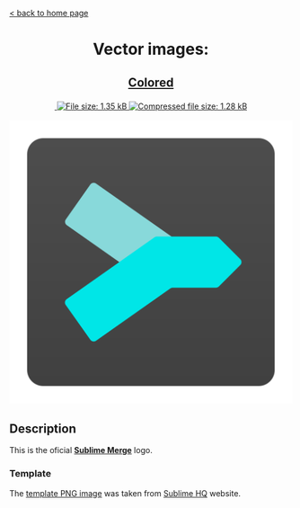 [&lt; back to home page](../../../../ "Home page")

<h1><p align="center">Vector images: </p></h1>

<h2><p align="center"><a href="Sublime Merge.colored.svg" title="View & Download Sublime Merge colored icon">Colored</a></p></h2>
<div class="badges" align="center">
	<a href="https://validator.w3.org/nu/?showsource=yes&showoutline=yes&showimagereport=yes&doc=http%3A%2F%2Fsvg.n-panuhin.info%2FSVG%2FSublime%20Merge%2FSublime%20Merge.colored.svg" target="_blank" title="W3C validation">
		<img alt="" src="https://img.shields.io/w3c-validation/xml?preset=SVG%201.1%2C%20URL%2C%20XHTML%2C%20MathML%203.0&targetUrl=http%3A%2F%2Fn-panuhin.info%2Fredirect.php%3Fu%3Dhttp%3A%2F%2Fsvg.n-panuhin.info%2FSVG%2FSublime%2520Merge%2FSublime%2520Merge.colored.svg">
	</a>
	<a href="Sublime Merge.colored.svg" target="_blank" title="File size">
		<img alt="File size: 1.35 kB" src="https://img.shields.io/static/v1?cacheSeconds=10800&style=flat&label=File%20size&message=1.35%20kB&color=0aa">
	</a>
	<a href="Sublime Merge.colored.svg" target="_blank" title="File size">
		<img alt="Compressed file size: 1.28 kB" src="https://img.shields.io/static/v1?cacheSeconds=10800&style=flat&label=Compressed&message=1.28%20kB&color=bb0">
	</a>
</div>
<div>
	<br>
	<img src="Sublime Merge.colored.svg" alt="Sublime Merge colored icon" title="Sublime Merge colored icon">
	<br>
</div>

## Description

This is the oficial **[Sublime Merge](https://www.sublimemerge.com "Visit sublimemerge.com")** logo.

### Template

The [template PNG image](https://www.sublimehq.com/images/sublime_merge.png "See template PNG file") was taken from [Sublime HQ](https://www.sublimehq.com "Visit sublimehq.com") website.